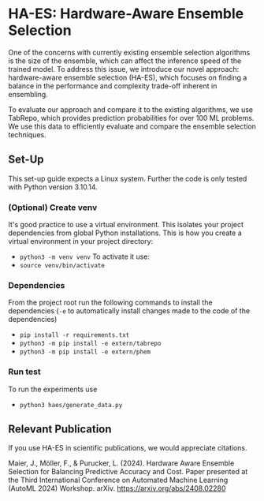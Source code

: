 # HA-ES: Hardware-Aware Ensemble Selection
One of the concerns with currently existing ensemble selection algorithms is the size of the ensemble, which can affect the inference speed of the trained model. To address this issue, we introduce our novel approach: hardware-aware ensemble selection (HA-ES), which focuses on finding a balance in the performance and complexity trade-off inherent in ensembling.

To evaluate our approach and compare it to the existing algorithms, we use TabRepo, which provides prediction probabilities for over 100 ML problems. We use this data to efficiently evaluate and compare the ensemble selection techniques.


## Set-Up
This set-up guide expects a Linux system. Further the code is only tested with Python version 3.10.14.

### (Optional) Create venv
It's good practice to use a virtual environment. This isolates your project dependencies from global Python installations. This is how you create a virtual environment in your project directory:
- `python3 -m venv venv`
To activate it use:
- `source venv/bin/activate`


### Dependencies
From the project root run the following commands to install the dependencies (`-e` to automatically install changes made to the code of the dependencies)
- `pip install -r requirements.txt`
- `python3 -m pip install -e extern/tabrepo`
- `python3 -m pip install -e extern/phem`

### Run test
To run the experiments use
- `python3 haes/generate_data.py`

## Relevant Publication
If you use HA-ES in scientific publications, we would appreciate citations.

Maier, J., Möller, F., & Purucker, L. (2024). Hardware Aware Ensemble Selection for Balancing Predictive Accuracy and Cost. Paper presented at the Third International Conference on Automated Machine Learning (AutoML 2024) Workshop. arXiv. https://arxiv.org/abs/2408.02280